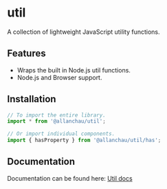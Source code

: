 # util

A collection of lightweight JavaScript utility functions.

## Features

- Wraps the built in Node.js util functions.
- Node.js and Browser support.

## Installation

```javascript
// To import the entire library.
import * from '@allanchau/util';

// Or import individual components.
import { hasProperty } from '@allanchau/util/has';
```

## Documentation

Documentation can be found here: [Util docs](http://allanchau.github.io/node-util)
